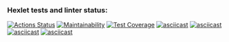 ### Hexlet tests and linter status:
[![Actions Status](https://github.com/smoldering-adventure/python-project-49/actions/workflows/hexlet-check.yml/badge.svg)](https://github.com/smoldering-adventure/python-project-49/actions)
[![Maintainability](https://api.codeclimate.com/v1/badges/764cbd6f57389cef7887/maintainability)](https://codeclimate.com/github/smoldering-adventure/python-project-49/maintainability)
[![Test Coverage](https://api.codeclimate.com/v1/badges/764cbd6f57389cef7887/test_coverage)](https://codeclimate.com/github/smoldering-adventure/python-project-49/test_coverage)
[![asciicast](https://asciinema.org/a/UYgZdcLOkkKG59htOhuJXf2UI.svg)](https://asciinema.org/a/UYgZdcLOkkKG59htOhuJXf2UI)
[![asciicast](https://asciinema.org/a/vsIWUQtPP7RXlZ4YJQG2eiKJ6.svg)](https://asciinema.org/a/vsIWUQtPP7RXlZ4YJQG2eiKJ6)
[![asciicast](https://asciinema.org/a/RTWMpxxKkuvybYJAGYzBYJeFw.svg)](https://asciinema.org/a/RTWMpxxKkuvybYJAGYzBYJeFw)
[![asciicast](https://asciinema.org/a/ePFzXLkx1YlRkv76gdKV02tr7.svg)](https://asciinema.org/a/ePFzXLkx1YlRkv76gdKV02tr7)
